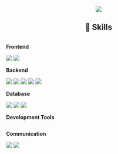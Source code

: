 <div align="center">
<!-- Header -->
  <img src="https://capsule-render.vercel.app/api?type=waving&color=auto&customColorList=4&height=250&section=header&text=SooDaL's%20GitHub&fontSize=90" />

<!-- Skills -->  
  ##  🔨 Skills
  <div style="display:flex; flex-direction:column; align-items:flex-start;">
  <!-- Frontend -->
  <p><strong>Frontend</strong></p>
  <div>
    <img src="https://img.shields.io/badge/Java-007396?style=flat-square&logo=Java&logoColor=white"/>
    <img src="https://img.shields.io/badge/Android%20Studio-%233DDC84?style=flat-square&logo=androidstudio&logoColor=%233DDC84"/>
  </div>

  <!-- Backend -->
  <p><strong>Backend</strong></p>
  <div>
    <img src="https://img.shields.io/badge/Node.js-%235FA04E?style=flat-square&logo=Node.js&logoColor=%235FA04E"/>
    <img src="https://img.shields.io/badge/Python-3766AB?style=flat-square&logo=Python&logoColor=white"/>
    <img src="https://img.shields.io/badge/Docker-%232496ED?style=flat-square&logo=Docker&logoColor=%232496ED"/>
    <img src="https://img.shields.io/badge/JavaScript-%23F7DF1E?style=flat-square&logo=JavaScript&logoColor=%23F7DF1E"/>
    <img src="https://img.shields.io/badge/C%2B%2B-%2300599C?style=flat-square&logo=C%2B%2B&logoColor=%2300599C"/>
  </div>

  <!-- DataBase -->
  <p><strong>Database</strong></p>
  <div>
    <img src="https://img.shields.io/badge/MySQL-%234479A1?style=flat-square&logo=MySQL&logoColor=%234479A1"/>
    <img src="https://img.shields.io/badge/MariaDB-%23003545?style=flat-square&logo=MariaDB&logoColor=%23003545"/>
    <img src="https://img.shields.io/badge/phpMyAdmin-%236C78AF?style=flat-square&logo=phpMyAdmin&logoColor=%236C78AF"/>
  </div>

  <!-- Development Tools -->
  <p><strong>Development Tools</strong></p>
  <div>
    
  </div>

  <!-- Communication -->
  <p><strong>Communication</strong></p>
  <div>
    <img src="https://img.shields.io/badge/GitHub-%23181717?style=flat-square&logo=GitHub&logoColor=%23181717"/>
    <img src="https://img.shields.io/badge/Notion-%23000000?style=flat-square&logo=Notion&logoColor=%23000000"/>

  </div>
  
  
</div>


<!--
**SooDaL2/SooDaL2** is a ✨ _special_ ✨ repository because its `README.md` (this file) appears on your GitHub profile.

Here are some ideas to get you started:

- 🔭 I’m currently working on ...
- 🌱 I’m currently learning ...
- 👯 I’m looking to collaborate on ...
- 🤔 I’m looking for help with ...
- 💬 Ask me about ...
- 📫 How to reach me: ...
- 😄 Pronouns: ...
- ⚡ Fun fact: ...
-->
